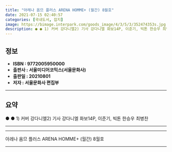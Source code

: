 ```yaml
---
title: "아레나 옴므 플러스 ARENA HOMME+ (월간) 8월호"
date: 2021-07-15 02:40:57
categories: [국내도서, 잡지]
image: https://bimage.interpark.com/goods_image/4/3/5/3/352474353s.jpg
description: ● ● 1) 커버 강다니엘2) 기사 강다니엘 화보14P, 이준기, 빅톤 한승우 최병찬
---
```


## **정보**

- **ISBN : 9772005950000**
- **출판사 : 서울미디어코믹스(서울문화사)**
- **출판일 : 20210801**
- **저자 : 서울문화사 편집부**

------



## **요약**

●  ●  1) 커버 강다니엘2) 기사 강다니엘 화보14P, 이준기, 빅톤 한승우 최병찬

------



------


아레나 옴므 플러스 ARENA HOMME+ (월간) 8월호 

------


